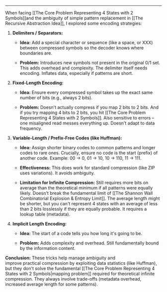 
---

When facing [[The Core Problem Representing 4 States with 2 Symbols]]and the ambiguity of simple pattern replacement in [[The Recursive Abstraction Idea]], I explored some encoding strategies:

1. **Delimiters / Separators:**
    
    - **Idea:** Add a special character or sequence (like a space, or XXX) between compressed symbols so the decoder knows where boundaries are.
        
    - **Problem:** Introduces new symbols not present in the original 0/1 set. This adds overhead and complexity. The delimiter itself needs encoding. Inflates data, especially if patterns are short.
        
2. **Fixed-Length Encoding:**
    
    - **Idea:** Ensure every compressed symbol takes up the exact same number of bits (e.g., always 2 bits).
        
    - **Problem:** Doesn't actually compress if you map 2 bits to 2 bits. And if you try mapping 4 bits to 2 bits, you hit [[The Core Problem Representing 4 States with 2 Symbols]]. Also sensitive to errors – one misaligned read messes everything up. Doesn't adapt to data frequency.
        
3. **Variable-Length / Prefix-Free Codes (like Huffman):**
    
    - **Idea:** Assign shorter binary codes to common patterns and longer codes to rare ones. Crucially, ensure no code is the start (prefix) of another code. Example: 00 -> 0, 01 -> 10, 10 -> 110, 11 -> 111.
        
    - **Effectiveness:** This does work for standard compression (like ZIP uses variations). It avoids ambiguity.
        
    - **Limitation for Infinite Compression:** Still requires more bits on average than the theoretical minimum if all patterns were equally likely. Doesn't break the fundamental limit of [[The Shannon Wall Combinatorial Explosion & Entropy Limit]]. The average length might be shorter, but you can't represent 4 states with an average of less than 2 bits losslessly if they are equally probable. It requires a lookup table (metadata).
        
4. **Implicit Length Encoding:**
    
    - **Idea:** The start of a code tells you how long it's going to be.
        
    - **Problem:** Adds complexity and overhead. Still fundamentally bound by the information content.
        

**Conclusion:** These tricks help manage ambiguity and improve practical compression by exploiting data statistics (like Huffman), but they don't solve the fundamental [[The Core Problem Representing 4 States with 2 Symbols|mapping problem]] required for theoretical infinite compression. They always involve trade-offs (metadata overhead, increased average length for some patterns).